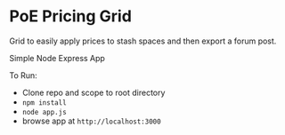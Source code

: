 # PoE Pricing Grid

Grid to easily apply prices to stash spaces and then export a forum post.

Simple Node Express App

To Run:
  * Clone repo and scope to root directory
  * `npm install`
  * `node app.js`
  * browse app at `http://localhost:3000`